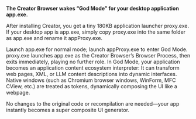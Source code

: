 **The Creator Browser wakes “God Mode” for your desktop application app.exe.**

After installing Creator, you get a tiny 180KB application launcher proxy.exe.
If your desktop app is app.exe, simply copy proxy.exe into the same folder as app.exe and rename it appProxy.exe.

Launch app.exe for normal mode; launch appProxy.exe to enter God Mode.
proxy.exe launches app.exe as the Creator Browser’s Browser Process, then exits immediately, playing no further role.
In God Mode, your application becomes an application content ecosystem interpreter:
It can transform web pages, XML, or LLM content descriptions into dynamic interfaces.
Native windows (such as Chromium browser windows, WinForm, MFC CView, etc.) are treated as tokens, dynamically composing the UI like a webpage.

No changes to the original code or recompilation are needed—your app instantly becomes a super composite UI generator.
